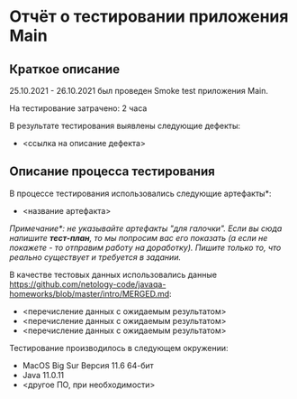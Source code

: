 # Отчёт о тестировании приложения Main

## Краткое описание

25.10.2021 - 26.10.2021 был проведен Smoke test приложения Main.

На тестирование затрачено: 2 часа

В результате тестирования выявлены следующие дефекты:
* <ссылка на описание дефекта>


## Описание процесса тестирования

В процессе тестирования использовались следующие артефакты*:
* <название артефакта>


*Примечание\*: не указывайте артефакты "для галочки". Если вы сюда напишите **тест-план**, то мы попросим вас его показать (а если не покажете - то отправим работу на доработку). Пишите только то, что реально существует и требуется в задании.*

В качестве тестовых данных использовались данные https://github.com/netology-code/javaqa-homeworks/blob/master/intro/MERGED.md:
* <перечисление данных с ожидаемым результатом>
* <перечисление данных с ожидаемым результатом>
* <перечисление данных с ожидаемым результатом>

Тестирование производилось в следующем окружении:
* MacOS Big Sur Версия 11.6 64-бит
* Java 11.0.11
* <другое ПО, при необходимости>